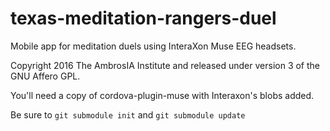 # texas-meditation-rangers-duel

Mobile app for meditation duels using InteraXon Muse EEG headsets.

Copyright 2016 The AmbrosIA Institute and released under version 3 of the GNU Affero GPL.

You'll need a copy of cordova-plugin-muse with Interaxon's blobs added.

Be sure to `git submodule init` and `git submodule update`
